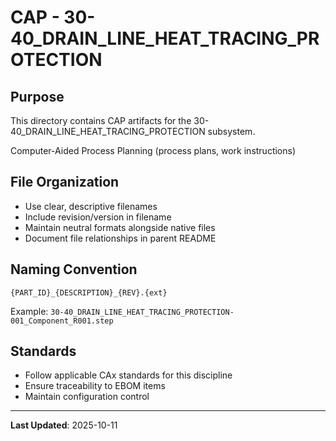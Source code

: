 # CAP - 30-40_DRAIN_LINE_HEAT_TRACING_PROTECTION

## Purpose

This directory contains CAP artifacts for the 30-40_DRAIN_LINE_HEAT_TRACING_PROTECTION subsystem.

Computer-Aided Process Planning (process plans, work instructions)

## File Organization

- Use clear, descriptive filenames
- Include revision/version in filename
- Maintain neutral formats alongside native files
- Document file relationships in parent README

## Naming Convention

```
{PART_ID}_{DESCRIPTION}_{REV}.{ext}
```

Example: `30-40_DRAIN_LINE_HEAT_TRACING_PROTECTION-001_Component_R001.step`

## Standards

- Follow applicable CAx standards for this discipline
- Ensure traceability to EBOM items
- Maintain configuration control

---

**Last Updated**: 2025-10-11
